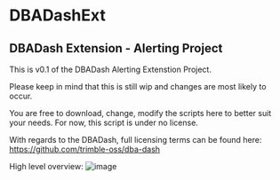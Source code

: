 # DBADashExt
## DBADash Extension - Alerting Project

This is v0.1 of the DBADash Alerting Extenstion Project.

Please keep in mind that this is still wip and changes are most likely to occur. 

You are free to download, change, modify the scripts here to better suit your needs. For now, this script is under no license.

With regards to the DBADash, full licensing terms can be found here: https://github.com/trimble-oss/dba-dash

High level overview:
![image](https://user-images.githubusercontent.com/20295322/217355558-1e182939-8d08-440c-be3e-e3a13a994706.png)
